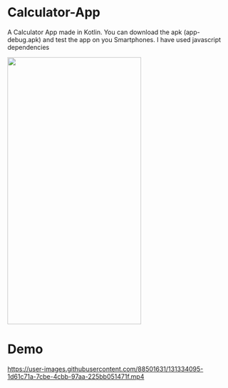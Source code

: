 # Calculator-App
A Calculator App made in Kotlin. You can download the apk (app-debug.apk) and test the app on you Smartphones. I have used javascript dependencies

<img src="https://user-images.githubusercontent.com/88501631/131871895-2483ba11-3e15-44e9-95cf-88d7fdb74ff5.jpg" width="300" height="600"/>

# Demo
https://user-images.githubusercontent.com/88501631/131334095-1d61c71a-7cbe-4cbb-97aa-225bb051471f.mp4


